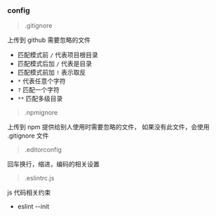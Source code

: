### config

> .gitignore

上传到 github 需要忽略的文件

* 匹配模式前 `/` 代表项目根目录
* 匹配模式后加 `/` 代表是目录
* 匹配模式前加 `!` 表示取反
* `*` 代表任意个字符
* `?` 匹配一个字符
* `**` 匹配多级目录

> .npmignore

上传到 npm 提供给别人使用时需要忽略的文件，
如果没有此文件，会使用 .gitignore 文件

> .editorconfig

回车换行，缩进，编码的相关设置

> .eslintrc.js

js 代码相关约束

* eslint --init
